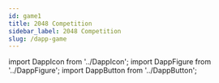 ```yaml
---
id: game1
title: 2048 Competition
sidebar_label: 2048 Competition
slug: /dapp-game
---
```


import DappIcon from '../DappIcon';
import DappFigure from '../DappFigure';
import DappButton from '../DappButton';
